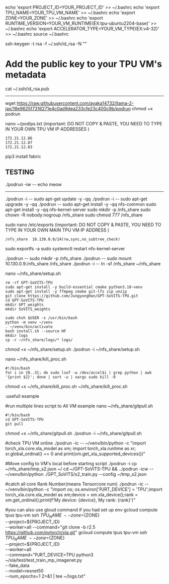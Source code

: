 

echo 'export PROJECT_ID=YOUR_PROJECT_ID' >> ~/.bashrc
echo 'export TPU_NAME=YOUR_TPU_VM_NAME' >> ~/.bashrc
echo 'export ZONE=YOUR_ZONE' >> ~/.bashrc
echo 'export RUNTIME_VERSION=YOUR_VM_RUNTIME(EX:tpu-ubuntu2204-base)' >> ~/.bashrc
echo 'export ACCELERATOR_TYPE=YOUR_VM_TYPE(EX:v4-32)' >> ~/.bashrc
source ~/.bashrc

ssh-keygen -t rsa -f ~/.ssh/id_rsa -N ""

# Add the public key to your TPU VM's metadata
cat ~/.ssh/id_rsa.pub
<HR>

wget https://raw.githubusercontent.com/ayaka14732/llama-2-jax/18e9625f7316271e4c0ad9dea233cfe23c400c9b/podrun
chmod +x podrun

nano ~/podips.txt (important: DO NOT COPY & PASTE, YOU NEED TO TYPE IN YOUR OWN TPU VM IP ADDRESSES )
```
172.21.12.86
172.21.12.87
172.21.12.83
```

pip3 install fabric

## TESTING
./podrun -iw -- echo meow
<HR>

./podrun -i -- sudo apt-get update -y -qq
./podrun -i -- sudo apt-get upgrade -y -qq
./podrun -- sudo apt-get install -y -qq nfs-common
sudo apt-get install -y -qq nfs-kernel-server
sudo mkdir -p /nfs_share
sudo chown -R nobody:nogroup /nfs_share
sudo chmod 777 /nfs_share


sudo nano /etc/exports (important: DO NOT COPY & PASTE, YOU NEED TO TYPE IN YOUR OWN MAIN TPU VM IP ADDRESS )
```
/nfs_share  10.130.0.0/24(rw,sync,no_subtree_check)
```

sudo exportfs -a
sudo systemctl restart nfs-kernel-server


./podrun -- sudo mkdir -p /nfs_share
./podrun -- sudo mount 10.130.0.9:/nfs_share /nfs_share
./podrun -i -- ln -sf /nfs_share ~/nfs_share


nano ~/nfs_share/setup.sh
```
rm -rf GPT-SoVITS-TPU
sudo apt-get install -y build-essential cmake python3.10-venv
sudo apt-get install -y ffmpeg cmake git-lfs zip unzip
git clone https://github.com/JungyongHan/GPT-SoVITS-TPU.git
cd GPT-SoVITS-TPU
mkdir GPT_weights
mkdir SoVITS_weights

sudo chsh $USER -s /usr/bin/bash
python -m venv ~/venv
. ~/venv/bin/activate
bash install.sh --source HF
mkdir logs
cp -r ~/nfs_share/logs/* logs/
```
chmod +x ~/nfs_share/setup.sh
./podrun -i ~/nfs_share/setup.sh


nano ~/nfs_share/kill_proc.sh
```
#!/bin/bash
for i in {0..3}; do sudo lsof -w /dev/accel$i | grep python | awk '{print $2}'; done | sort -u | xargs sudo kill -9
```
chmod +x ~/nfs_share/kill_proc.sh
~/nfs_share/kill_proc.sh





:usefull example

#run multiple lines script to All VM example
nano ~/nfs_share/gitpull.sh
```
#!/bin/bash
cd GPT-SoVITS-TPU
git pull
```
chmod +x ~/nfs_share/gitpull.sh
./podrun -i ~/nfs_share/gitpull.sh

#check TPU VM online
./podrun -ic -- ~/venv/bin/python -c "import torch_xla.core.xla_model as xm; import torch_xla.runtime as xr; xr.global_ordinal() == 0 and print(xm.get_xla_supported_devices())"

#Move config to VM's local before starting script
./podrun -i cp ~/nfs_share/tmp_s2.json ~/
cd ~/GPT-SoVITS-TPU && ../podrun -icw -- ~/venv/bin/python ./GPT_SoVITS/s2_train.py --config ~/tmp_s2.json

#catch all core Rank Number(means Tensorcore num)
./podrun -ic -- ~/venv/bin/python -c "import os; os.environ['PJRT_DEVICE'] = 'TPU';import torch_xla.core.xla_model as xm;device = xm.xla_device();rank = xm.get_ordinal();print(f'My device: {device}, My rank: {rank}')"

#you can also use gloud command if you had set up env 
gcloud compute tpus tpu-vm ssh ${TPU_NAME} \
  --zone=${ZONE} \
  --project=${PROJECT_ID} \
  --worker=all --command="git clone -b r2.5 https://github.com/pytorch/xla.git"
gcloud compute tpus tpu-vm ssh ${TPU_NAME} \
  --zone=${ZONE} \
  --project=${PROJECT_ID} \
  --worker=all \
  --command="PJRT_DEVICE=TPU python3 ~/xla/test/test_train_mp_imagenet.py  \
  --fake_data \
  --model=resnet50  \
  --num_epochs=1 2>&1 | tee ~/logs.txt"
  
